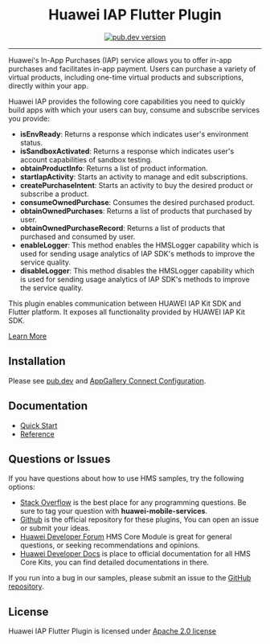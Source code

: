 <p align="center">
  <h1 align="center">Huawei IAP Flutter Plugin</h1>
</p>



<p align="center">
  <a href="https://pub.dev/packages/huawei_iap"><img src="https://img.shields.io/pub/v/huawei_iap?style=for-the-badge" alt="pub.dev version"></a>
</p>


----

Huawei's In-App Purchases (IAP) service allows you to offer in-app purchases and facilitates in-app payment. Users can purchase a variety of virtual products, including one-time virtual products and subscriptions, directly within your app.

Huawei IAP provides the following core capabilities you need to quickly build apps with which your users can buy, consume and subscribe services you provide:
- **isEnvReady**: Returns a response which indicates user's environment status.
- **isSandboxActivated**: Returns a response which indicates user's account capabilities of sandbox testing.
- **obtainProductInfo**: Returns a list of product information. 
- **startIapActivity**: Starts an activity to manage and edit subscriptions.
- **createPurchaseIntent**: Starts an activity to buy the desired product or subscribe a product. 
- **consumeOwnedPurchase**: Consumes the desired purchased product.
- **obtainOwnedPurchases**: Returns a list of products that purchased by user.
- **obtainOwnedPurchaseRecord**: Returns a list of products that purchased and consumed by user. 
- **enableLogger**:  This method enables the HMSLogger capability which is used for sending usage analytics of IAP SDK's methods to improve the service quality.
- **disableLogger**: This method disables the HMSLogger capability which is used for sending usage analytics of IAP SDK's methods to improve the service quality.

This plugin enables communication between HUAWEI IAP Kit SDK and Flutter platform. It exposes all functionality provided by HUAWEI IAP Kit SDK.

[Learn More](https://developer.huawei.com/consumer/en/doc/development/HMS-Plugin-Guides/introduction-0000001051001685?ha_source=hms1)

## Installation

Please see [pub.dev](https://pub.dev/packages/huawei_iap/install) and [AppGallery Connect Configuration](https://developer.huawei.com/consumer/en/doc/development/HMS-Plugin-Guides/config-agc-0000001051001687?ha_source=hms1).

## Documentation

- [Quick Start](https://developer.huawei.com/consumer/en/doc/development/HMS-Plugin-Guides/client-dev-guide-0000001051001691?ha_source=hms1)
- [Reference](https://developer.huawei.com/consumer/en/doc/development/HMS-Plugin-References/overview-0000001051005695?ha_source=hms1)

## Questions or Issues

If you have questions about how to use HMS samples, try the following options:

- [Stack Overflow](https://stackoverflow.com/questions/tagged/huawei-mobile-services) is the best place for any programming questions. Be sure to tag your question with 
  **huawei-mobile-services**.
- [Github](https://github.com/HMS-Core/hms-flutter-plugin) is the official repository for these plugins, You can open an issue or submit your ideas.
- [Huawei Developer Forum](https://forums.developer.huawei.com/forumPortal/en/home?fid=0101187876626530001&ha_source=hms1) HMS Core Module is great for general questions, or seeking recommendations and opinions.
- [Huawei Developer Docs](https://developer.huawei.com/consumer/en/doc/overview/HMS-Core-Plugin?ha_source=hms1) is place to official documentation for all HMS Core Kits, you can find detailed documentations in there.

If you run into a bug in our samples, please submit an issue to the [GitHub repository](https://github.com/HMS-Core/hms-flutter-plugin).

## License

Huawei IAP Flutter Plugin is licensed under [Apache 2.0 license](LICENSE)